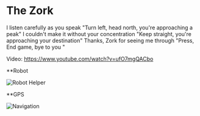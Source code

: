 # The Zork 

I listen carefully as you speak
"Turn left, head north, you're approaching a peak"
I couldn't make it without your concentration
"Keep straight, you're approaching your destination"
Thanks, Zork for seeing me through
"Press, End game, bye to you "

  
 Video: https://www.youtube.com/watch?v=ufO7mgQACbo

 **Robot
 
 ![Robot Helper](https://ae01.alicdn.com/kf/Hdca527c136ff4f7fbf25938712e0be03R/Mini-Robot-Wireless-Bluetooth-Speakers-with-Power-Bank-Support-TF-AUX-Portable-Mp3-Stereo-Music-Player.jpg_350x350.jpg)<br>
 
 **GPS
 
 ![Navigation](http://www.itfixtech.com/admin_sonika/image/2017-11-22-11-09-01google-maps-ilustracion.jpg)

